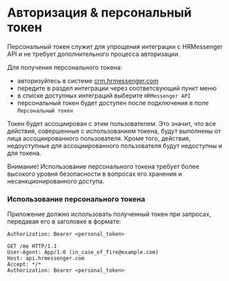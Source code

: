 # Авторизация & персональный токен

Персональный токен служит для упрощения интеграции с HRMessenger API и не требует дополнительного процесса авторизации.

Для получения персонального токена:
* авторизуйтесь в системе [crm.hrmessenger.com](https://crm.hrmessenger.com)
* передите в раздел интеграции через соответсвующий пункт меню
* в списке доступных интеграций выберите ```HRMessenger API```
* персональный токен будет доступен после подключения в поле ```Персональный токен```

Токен будет ассоциирован с этим пользователем. Это значит, что все действия, совершенные с использованием токена, будут выполнены от лица ассоциированного пользователя. Кроме того, действия, недоуступные для ассоциированного пользователя будут недоступны и для токена.

Внимание! Использование персонального токена требует более высокого уровня безопасности в вопросах его хранения и несанкционированного доступа.

### Использование персонального токена

Приложение должно использовать полученный токен при запросах, передавая его в заголовке в формате:

```Authorization: Bearer <personal_token>```


```http
GET /me HTTP/1.1
User-Agent: App/1.0 (in_case_of_fire@example.com)
Host: api.hrmessenger.com
Accept: */*
Authorization: Bearer <personal_token>
```
